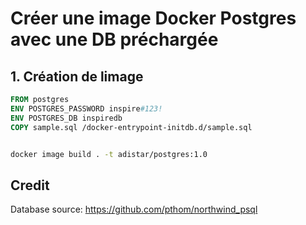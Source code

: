 # Créer une image Docker Postgres avec une DB préchargée

## 1. Création de limage

```Dockerfile
FROM postgres
ENV POSTGRES_PASSWORD inspire#123!
ENV POSTGRES_DB inspiredb
COPY sample.sql /docker-entrypoint-initdb.d/sample.sql
```

```bash

docker image build . -t adistar/postgres:1.0

```

## Credit

Database source: https://github.com/pthom/northwind_psql

